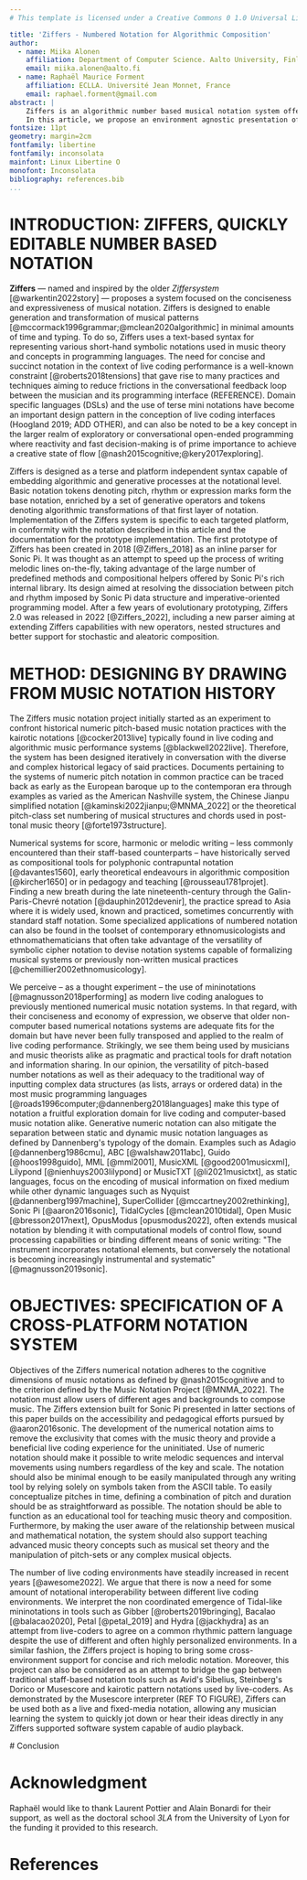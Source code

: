 ```yaml
---
# This template is licensed under a Creative Commons 0 1.0 Universal License (CC0 1.0). Public Domain Dedication.

title: 'Ziffers - Numbered Notation for Algorithmic Composition'
author:
  - name: Miika Alonen
    affiliation: Department of Computer Science. Aalto University, Finland
    email: miika.alonen@aalto.fi
  - name: Raphaël Maurice Forment
    affiliation: ECLLA. Université Jean Monnet, France
    email: raphael.forment@gmail.com
abstract: |
    Ziffers is an algorithmic number based musical notation system offering a terse syntax for the improvisation and composition of complex melodies and rhythms. Ziffers gradually evolved from empirical experiments aiming at closing the gap between several number-based notational practices spanning from numerical and staff notation to pitch class set and post-tonal theories. Ziffers places a special emphasis on providing support for live algorithmic and generative composition, embedding a toolset of algorithmic processes directly in its syntax model. The system also tries to accommodate these fixed media types of notation to the liveness experienced when using live coding environments. Ziffers has been influenced by TidalCycles [@mclean2010tidal] and Ixi Lang [@magnusson2011ixi], two popular live coding libraries designed around the use of a custom domain specific language, called mininotation, allowing the live manipulation and transformation of musical patterns.
    In this article, we propose an environment agnostic presentation of the Ziffers musical notation system. As a proof of concept, this article also introduces two implementations running in different environments: Sonic Pi [@aaron2016sonic], a live coding platform designed for education and music performance and Musescore, a general purpose scorewriter and score playback software. In doing so, we are hoping to highlight the versatility of our approach, which seems to allow the use of a unified syntax for different contexts of execution and interpretation.
fontsize: 11pt
geometry: margin=2cm
fontfamily: libertine
fontfamily: inconsolata
mainfont: Linux Libertine O
monofont: Inconsolata
bibliography: references.bib
...
```

# INTRODUCTION: ZIFFERS, QUICKLY EDITABLE NUMBER BASED NOTATION

**Ziffers** — named and inspired by the older *Ziffersystem* [@warkentin2022story] — proposes a system focused on the conciseness and expressiveness of musical notation. Ziffers is designed to enable generation and transformation of musical patterns [@mccormack1996grammar;@mclean2020algorithmic] in minimal amounts of time and typing. To do so, Ziffers uses a text-based syntax for representing various short-hand symbolic notations used in music theory and concepts in programming languages. The need for concise and succinct notation in the context of live coding performance is a well-known constraint [@roberts2018tensions] that gave rise to many practices and techniques aiming to reduce frictions in the conversational feedback loop between the musician and its programming interface (REFERENCE). Domain specific languages (DSLs) and the use of terse mini notations have become an important design pattern in the conception of live coding interfaces (Hoogland 2019; ADD OTHER), and can also be noted to be a key concept in the larger realm of exploratory or conversational open-ended programming where reactivity and fast decision-making is of prime importance to achieve a creative state of flow [@nash2015cognitive;@kery2017exploring].

Ziffers is designed as a terse and platform independent syntax capable of embedding algorithmic and generative processes at the notational level.  Basic notation tokens denoting pitch, rhythm or expression marks form the base notation, enriched by a set of generative operators and tokens denoting algorithmic transformations of that first layer of notation. Implementation of the Ziffers system is specific to each targeted platform, in conformity with the notation described in this article and the documentation for the prototype implementation. The first prototype of Ziffers has been created in 2018 [@Ziffers_2018] as an inline parser for Sonic Pi. It was thought as an attempt to speed up the process of writing melodic lines on-the-fly, taking advantage of the large number of predefined methods and compositional helpers offered by Sonic Pi's rich internal library. Its design aimed at resolving the dissociation between pitch and rhythm imposed by Sonic Pi data structure and imperative-oriented programming model. After a few years of evolutionary prototyping, Ziffers 2.0 was released in 2022 [@Ziffers_2022], including a new parser aiming at extending Ziffers capabilities with new operators, nested structures and better support for stochastic and aleatoric composition.

# METHOD: DESIGNING BY DRAWING FROM MUSIC NOTATION HISTORY

The Ziffers music notation project initially started as an experiment to confront historical numeric pitch-based music notation practices with the kairotic notations [@cocker2013live] typically found in live coding and algorithmic music performance systems [@blackwell2022live]. Therefore, the system has been designed iteratively in conversation with the diverse and complex historical legacy of said practices. Documents pertaining to the systems of numeric pitch notation in common practice can be traced back as early as the European baroque up to the contemporan era through examples as varied as the American Nashville system, the Chinese Jianpu simplified notation [@kaminski2022jianpu;@MNMA_2022] or the theoretical pitch-class set numbering of musical structures and chords used in post-tonal music theory [@forte1973structure]. 

Numerical systems for score, harmonic or melodic writing – less commonly encountered than their staff-based counterparts – have historically served as compositional tools for polyphonic contrapuntal notation [@davantes1560], early theoretical endeavours in algorithmic composition [@kircher1650] or in pedagogy and teaching [@rousseau1781projet]. Finding a new breath during the late nineteenth-century through the Galin-Paris-Chevré notation [@dauphin2012devenir], the practice spread to Asia where it is widely used, known and practiced, sometimes concurrently with standard staff notation. Some specialized applications of numbered notation can also be found in the toolset of contemporary ethnomusicologists and ethnomathematicians that often take advantage of the versatility of symbolic cipher notation to devise notation systems capable of formalizing musical systems or previously non-written musical practices [@chemillier2002ethnomusicology].

We perceive – as a thought experiment – the use of mininotations [@magnusson2018performing] as modern live coding analogues to previously mentioned numerical music notation systems. In that regard, with their conciseness and economy of expression, we observe that older non-computer based numerical notations systems are adequate fits for the domain but have never been fully transposed and applied to the realm of live coding performance. Strikingly, we see them being used by musicians and music theorists alike as pragmatic and practical tools for draft notation and information sharing. In our opinion, the versatility of pitch-based number notations as well as their adequacy to the traditional way of inputting complex data structures (as lists, arrays or ordered data) in the most music programming languages [@roads1996computer;@dannenberg2018languages] make this type of notation a fruitful exploration domain for live coding and computer-based music notation alike. Generative numeric notation can also mitigate the separation between static and dynamic music notation languages as defined by Dannenberg's typology of the domain. Examples such as Adagio [@dannenberg1986cmu], ABC [@walshaw2011abc],  Guido [@hoos1998guido], MML [@mml2001], MusicXML [@good2001musicxml], Lilypond [@nienhuys2003lilypond] or MusicTXT [@li2021musictxt], as static languages, focus on the encoding of musical information on fixed medium while other dynamic languages such as Nyquist [@dannenberg1997machine], SuperCollider [@mccartney2002rethinking], Sonic Pi [@aaron2016sonic], TidalCycles [@mclean2010tidal], Open Music [@bresson2017next], OpusModus [opusmodus2022], often extends musical notation by blending it with computational models of control flow, sound processing capabilities or binding different means of sonic writing: "The instrument incorporates notational elements, but conversely the notational is becoming increasingly instrumental and systematic" [@magnusson2019sonic].

# OBJECTIVES: SPECIFICATION OF A CROSS-PLATFORM NOTATION SYSTEM

Objectives of the Ziffers numerical notation adheres to the cognitive dimensions of music notations as defined by @nash2015cognitive and to the criterion defined by the Music Notation Project [@MNMA_2022]. The notation must allow users of different ages and backgrounds to compose music. The Ziffers extension built for Sonic Pi presented in latter sections of this paper builds on the accessibility and pedagogical efforts pursued by @aaron2016sonic. The development of the numerical notation aims to remove the exclusivity that comes with the music theory and provide a beneficial live coding experience for the uninitiated. Use of numeric notation should make it possible to write melodic sequences and interval movements using numbers regardless of the key and scale. The notation should also be minimal enough to be easily manipulated through any writing tool by relying solely on symbols taken from the ASCII table. To easily conceptualize pitches in time, defining a combination of pitch and duration should be as straightforward as possible. The notation should be able to function as an educational tool for teaching music theory and composition. Furthermore, by making the user aware of the relationship between musical and mathematical notation, the system should also support teaching advanced music theory concepts such as musical set theory and the manipulation of pitch-sets or any complex musical objects.

The number of live coding environments have steadily increased in recent years [@awesome2022]. We argue that there is now a need for some amount of notational interoperability between different live coding environments. We interpret the non coordinated emergence of Tidal-like mininotations in tools such as Gibber [@roberts2019bringing], Bacalao [@balacao2020], Petal [@petal_2019] and Hydra [@jackhydra] as an attempt from live-coders to agree on a common rhythmic pattern language despite the use of different and often highly personalized environments. In a similar fashion, the Ziffers project is hoping to bring some cross-environment support for concise and rich melodic notation. Moreover, this project can also be considered as an attempt to bridge the gap between traditional staff-based notation tools such as Avid's Sibelius, Steinberg's Dorico or Musescore and kairotic pattern notations used by live-coders. As demonstrated by the Musescore interpreter (REF TO FIGURE), Ziffers can be used both as a live and fixed-media notation, allowing any musician learning the system to quickly jot down or hear their ideas directly in any Ziffers supported software system capable of audio playback. 

# Conclusion

# Acknowledgment

Raphaël would like to thank Laurent Pottier and Alain Bonardi for their support, as well as the doctoral school *3LA* from the University of Lyon for the funding it provided to this research.

# References
